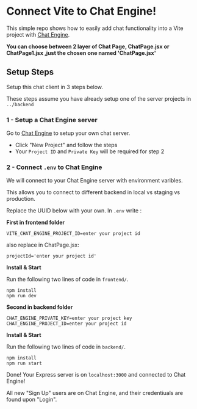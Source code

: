 # Connect Vite to Chat Engine!

This simple repo shows how to easily add chat functionality into a Vite project with [Chat Engine](https://chatengine.io).

**You can choose between 2 layer of Chat Page,  ChatPage.jsx or ChatPage1.jsx ,just the chosen one named 'ChatPage.jsx'**
## Setup Steps

Setup this chat client in 3 steps below.

These steps assume you have already setup one of the server projects in `../backend` 

### 1 - Setup a Chat Engine server

Go to [Chat Engine](https://chatengine.io) to setup your own chat server.

- Click "New Project" and follow the steps
- Your `Project ID` and `Private Key` will be required for step 2

### 2 - Connect `.env` to Chat Engine

We will connect to your Chat Engine server with environment varibles.

This allows you to connect to different backend in local vs staging vs production.

Replace the UUID below with your own. In `.env` write :

**First in frontend folder**
```
VITE_CHAT_ENGINE_PROJECT_ID=enter your project id
```
also replace in ChatPage.jsx:
```
projectId='enter your project id'
```
**Install & Start**

Run the following two lines of code in `frontend/`.

```
npm install
npm run dev
```
**Second in backend folder**
```
CHAT_ENGINE_PRIVATE_KEY=enter your project key
CHAT_ENGINE_PROJECT_ID=enter your project id

```

**Install & Start**

Run the following two lines of code in `backend/`.

```
npm install
npm run start
```

Done! Your Express server is on `localhost:3000` and connected to Chat Engine!

All new "Sign Up" users are on Chat Engine, and their credentiuals are found upon "Login".

